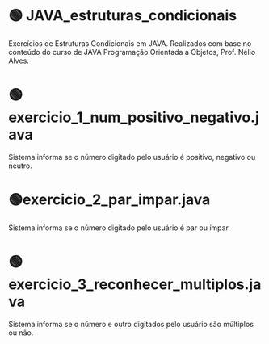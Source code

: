 # 🟢 JAVA_estruturas_condicionais
Exercícios de Estruturas Condicionais em JAVA. Realizados com base no conteúdo do curso de JAVA Programação Orientada a Objetos, Prof. Nélio Alves.

# 🟢 exercicio_1_num_positivo_negativo.java
Sistema informa se o número digitado pelo usuário é positivo, negativo ou neutro.

# 🟢exercicio_2_par_impar.java
Sistema informa se o número digitado pelo usuário é par ou ímpar.

# 🟢 exercicio_3_reconhecer_multiplos.java
Sistema informa se o número e outro digitados pelo usuário são múltiplos ou não.
